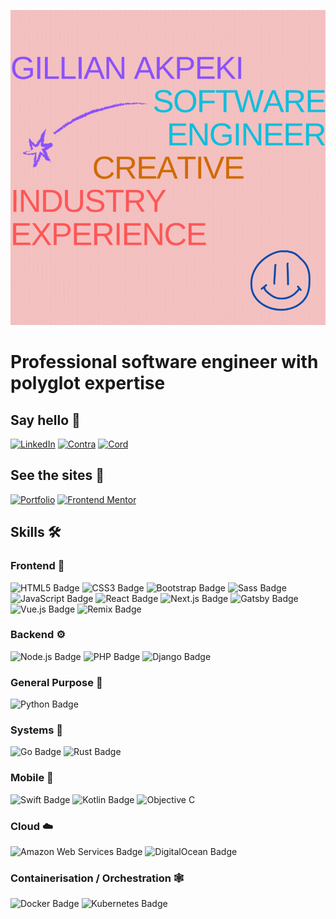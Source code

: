 ![Gillian Akpeki, creative software engineer with industry experience](header.gif)

# Professional software engineer with polyglot expertise

## Say hello 🌊

[![LinkedIn](https://img.shields.io/badge/LinkedIn-0A66C2?logo=linkedin&logoColor=fff&style=for-the-badge)](https://linkedin.com/in/cae-su-ra) [![Contra](https://custom-icon-badges.demolab.com/badge/Contra-000?logo=contra&logoColor=000&style=for-the-badge)](https://contra.com/akpeki_gi) [![Cord](https://custom-icon-badges.demolab.com/badge/Cord-55a4e6?logo=cord&logoColor=fff&style=for-the-badge)](https://cord.co/candidate/account/u/candidate/216773)

## See the sites 🚀

[![Portfolio](https://img.shields.io/badge/Portfolio-d48430?style=for-the-badge)](https://wdga.xyz) [![Frontend Mentor](https://img.shields.io/badge/Frontend%20Mentor-3F54A3?logo=frontendmentor&logoColor=fff&style=for-the-badge)](https://www.frontendmentor.io/profile/akpekig) 

## Skills 🛠️

### Frontend 🦄

![HTML5 Badge](https://img.shields.io/badge/HTML5-E34F26?logo=html5&logoColor=fff&style=for-the-badge) ![CSS3 Badge](https://img.shields.io/badge/CSS3-1572B6?logo=css3&logoColor=fff&style=for-the-badge) ![Bootstrap Badge](https://img.shields.io/badge/Bootstrap-7952B3?logo=bootstrap&logoColor=fff&style=for-the-badge) ![Sass Badge](https://img.shields.io/badge/Sass-C69?logo=sass&logoColor=fff&style=for-the-badge) ![JavaScript Badge](https://img.shields.io/badge/JavaScript-F7DF1E?logo=javascript&logoColor=000&style=for-the-badge) ![React Badge](https://img.shields.io/badge/React-61DAFB?logo=react&logoColor=000&style=for-the-badge) ![Next.js Badge](https://img.shields.io/badge/Next.js-000?logo=nextdotjs&logoColor=fff&style=for-the-badge) ![Gatsby Badge](https://img.shields.io/badge/Gatsby-639?logo=gatsby&logoColor=fff&style=for-the-badge) ![Vue.js Badge](https://img.shields.io/badge/Vue.js-4FC08D?logo=vuedotjs&logoColor=fff&style=for-the-badge) ![Remix Badge](https://img.shields.io/badge/Remix-000?logo=remix&logoColor=fff&style=for-the-badge)

### Backend ⚙️

![Node.js Badge](https://img.shields.io/badge/Node.js-393?logo=nodedotjs&logoColor=fff&style=for-the-badge) ![PHP Badge](https://img.shields.io/badge/PHP-777BB4?logo=php&logoColor=fff&style=for-the-badge) ![Django Badge](https://img.shields.io/badge/Django-092E20?logo=django&logoColor=fff&style=for-the-badge)

### General Purpose 🤖

![Python Badge](https://img.shields.io/badge/Python-3776AB?logo=python&logoColor=fff&style=for-the-badge)

### Systems 🔧

 ![Go Badge](https://img.shields.io/badge/Go-00ADD8?logo=go&logoColor=fff&style=for-the-badge) ![Rust Badge](https://img.shields.io/badge/Rust-000?logo=rust&logoColor=fff&style=for-the-badge)

### Mobile 📱

![Swift Badge](https://img.shields.io/badge/Swift-F05138?logo=swift&logoColor=fff&style=for-the-badge) ![Kotlin Badge](https://img.shields.io/badge/Kotlin-000?logo=kotlin&logoColor=7F52FF&style=for-the-badge) ![Objective C](https://img.shields.io/badge/Objective%20C-147EFB?logo=xcode&logoColor=fff&style=for-the-badge)

### Cloud ☁️

![Amazon Web Services Badge](https://img.shields.io/badge/Amazon%20Web%20Services-232F3E?logo=amazon%20web%20services&logoColor=fff&style=for-the-badge) ![DigitalOcean Badge](https://img.shields.io/badge/DigitalOcean-0080FF?logo=digitalocean&logoColor=fff&style=for-the-badge)

### Containerisation / Orchestration 🕸

![Docker Badge](https://img.shields.io/badge/Docker-2496ED?logo=docker&logoColor=fff&style=for-the-badge) ![Kubernetes Badge](https://img.shields.io/badge/Kubernetes-326CE5?logo=kubernetes&logoColor=fff&style=for-the-badge)
